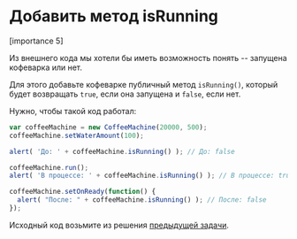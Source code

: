 # Добавить метод isRunning

[importance 5]

Из внешнего кода мы хотели бы иметь возможность понять -- запущена кофеварка или нет.

Для этого добавьте кофеварке публичный метод `isRunning()`, который будет возвращать `true`, если она запущена и `false`, если нет.

Нужно, чтобы такой код работал:

```js
var coffeeMachine = new CoffeeMachine(20000, 500);
coffeeMachine.setWaterAmount(100);

alert( 'До: ' + coffeeMachine.isRunning() ); // До: false

coffeeMachine.run();
alert( 'В процессе: ' + coffeeMachine.isRunning() ); // В процессе: true

coffeeMachine.setOnReady(function() {
  alert( "После: " + coffeeMachine.isRunning() ); // После: false
});
```

Исходный код возьмите из решения [предыдущей задачи](/task/setter-onready).